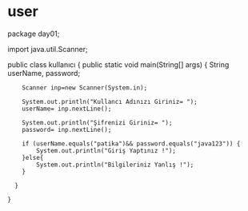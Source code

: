 # user
package day01;

import java.util.Scanner;

public class kullanıcı {
    public static void main(String[] args) {
        String  userName, password;

        Scanner inp=new Scanner(System.in);

        System.out.println("Kullancı Adınızı Giriniz= ");
        userName= inp.nextLine();

        System.out.println("Şifrenizi Giriniz= ");
        password= inp.nextLine();

        if (userName.equals("patika")&& password.equals("java123")) {
            System.out.println("Giriş Yaptınız !");
        }else{
            System.out.println("Bilgileriniz Yanlış !");
        }
        
      }

    }
